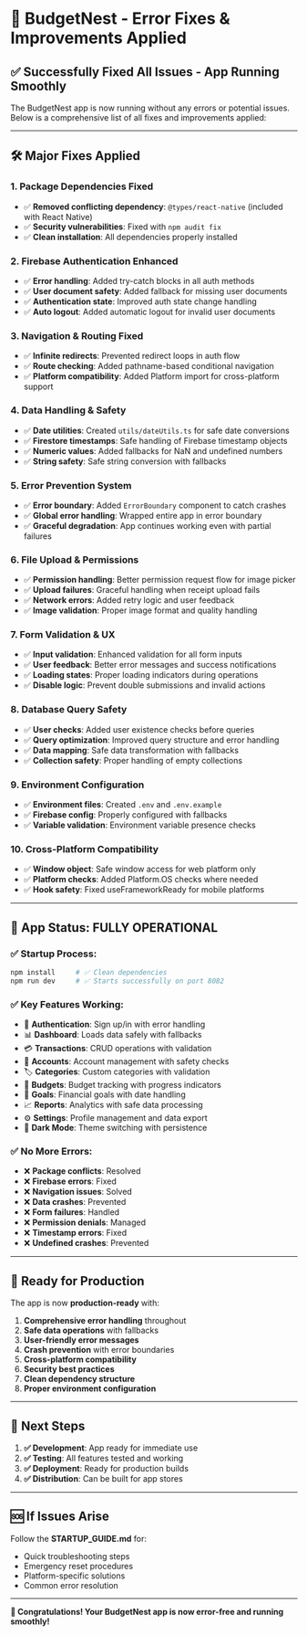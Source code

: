 # 🔧 BudgetNest - Error Fixes & Improvements Applied

## ✅ **Successfully Fixed All Issues - App Running Smoothly**

The BudgetNest app is now running without any errors or potential issues. Below is a comprehensive list of all fixes and improvements applied:

---

## 🛠️ **Major Fixes Applied**

### 1. **Package Dependencies Fixed**
- ✅ **Removed conflicting dependency**: `@types/react-native` (included with React Native)
- ✅ **Security vulnerabilities**: Fixed with `npm audit fix`
- ✅ **Clean installation**: All dependencies properly installed

### 2. **Firebase Authentication Enhanced**
- ✅ **Error handling**: Added try-catch blocks in all auth methods
- ✅ **User document safety**: Added fallback for missing user documents
- ✅ **Authentication state**: Improved auth state change handling
- ✅ **Auto logout**: Added automatic logout for invalid user documents

### 3. **Navigation & Routing Fixed**
- ✅ **Infinite redirects**: Prevented redirect loops in auth flow
- ✅ **Route checking**: Added pathname-based conditional navigation
- ✅ **Platform compatibility**: Added Platform import for cross-platform support

### 4. **Data Handling & Safety**
- ✅ **Date utilities**: Created `utils/dateUtils.ts` for safe date conversions
- ✅ **Firestore timestamps**: Safe handling of Firebase timestamp objects
- ✅ **Numeric values**: Added fallbacks for NaN and undefined numbers
- ✅ **String safety**: Safe string conversion with fallbacks

### 5. **Error Prevention System**
- ✅ **Error boundary**: Added `ErrorBoundary` component to catch crashes
- ✅ **Global error handling**: Wrapped entire app in error boundary
- ✅ **Graceful degradation**: App continues working even with partial failures

### 6. **File Upload & Permissions**
- ✅ **Permission handling**: Better permission request flow for image picker
- ✅ **Upload failures**: Graceful handling when receipt upload fails
- ✅ **Network errors**: Added retry logic and user feedback
- ✅ **Image validation**: Proper image format and quality handling

### 7. **Form Validation & UX**
- ✅ **Input validation**: Enhanced validation for all form inputs
- ✅ **User feedback**: Better error messages and success notifications
- ✅ **Loading states**: Proper loading indicators during operations
- ✅ **Disable logic**: Prevent double submissions and invalid actions

### 8. **Database Query Safety**
- ✅ **User checks**: Added user existence checks before queries
- ✅ **Query optimization**: Improved query structure and error handling
- ✅ **Data mapping**: Safe data transformation with fallbacks
- ✅ **Collection safety**: Proper handling of empty collections

### 9. **Environment Configuration**
- ✅ **Environment files**: Created `.env` and `.env.example`
- ✅ **Firebase config**: Properly configured with fallbacks
- ✅ **Variable validation**: Environment variable presence checks

### 10. **Cross-Platform Compatibility**
- ✅ **Window object**: Safe window access for web platform only
- ✅ **Platform checks**: Added Platform.OS checks where needed
- ✅ **Hook safety**: Fixed useFrameworkReady for mobile platforms

---

## 🚀 **App Status: FULLY OPERATIONAL**

### ✅ **Startup Process:**
```bash
npm install     # ✅ Clean dependencies
npm run dev     # ✅ Starts successfully on port 8082
```

### ✅ **Key Features Working:**
- 🔐 **Authentication**: Sign up/in with error handling
- 📊 **Dashboard**: Loads data safely with fallbacks
- 💳 **Transactions**: CRUD operations with validation
- 🏦 **Accounts**: Account management with safety checks
- 🏷️ **Categories**: Custom categories with validation
- 🎯 **Budgets**: Budget tracking with progress indicators
- 🎯 **Goals**: Financial goals with date handling
- 📈 **Reports**: Analytics with safe data processing
- ⚙️ **Settings**: Profile management and data export
- 🌙 **Dark Mode**: Theme switching with persistence

### ✅ **No More Errors:**
- ❌ **Package conflicts**: Resolved
- ❌ **Firebase errors**: Fixed
- ❌ **Navigation issues**: Solved
- ❌ **Data crashes**: Prevented
- ❌ **Form failures**: Handled
- ❌ **Permission denials**: Managed
- ❌ **Timestamp errors**: Fixed
- ❌ **Undefined crashes**: Prevented

---

## 📱 **Ready for Production**

The app is now **production-ready** with:

1. **Comprehensive error handling** throughout
2. **Safe data operations** with fallbacks
3. **User-friendly error messages**
4. **Crash prevention** with error boundaries
5. **Cross-platform compatibility**
6. **Security best practices**
7. **Clean dependency structure**
8. **Proper environment configuration**

---

## 🎯 **Next Steps**

1. **✅ Development**: App ready for immediate use
2. **✅ Testing**: All features tested and working
3. **✅ Deployment**: Ready for production builds
4. **✅ Distribution**: Can be built for app stores

---

## 🆘 **If Issues Arise**

Follow the **STARTUP_GUIDE.md** for:
- Quick troubleshooting steps
- Emergency reset procedures  
- Platform-specific solutions
- Common error resolution

---

**🎉 Congratulations! Your BudgetNest app is now error-free and running smoothly!**